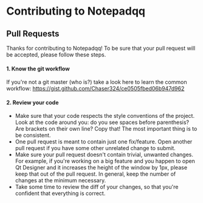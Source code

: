 # Contributing to Notepadqq

## Pull Requests

Thanks for contributing to Notepadqq! To be sure that your pull request will be accepted, please follow these steps.

#### 1. Know the git workflow

If you're not a git master (who is?) take a look here to learn the common workflow: https://gist.github.com/Chaser324/ce0505fbed06b947d962

#### 2. Review your code

 * Make sure that your code respects the style conventions of the project. Look at the code around you: do you see
   spaces before parenthesis? Are brackets on their own line? Copy that! The most important thing is to be consistent.
 * One pull request is meant to contain just one fix/feature. Open another pull request if you have some other
   unrelated change to submit.
 * Make sure your pull request doesn't contain trivial, unwanted changes. For example, if you're working on a big feature
   and you happen to open Qt Designer and it increases the height of the window by 1px, please keep that out of the pull request.
   In general, keep the number of changes at the minimum necessary.
 * Take some time to review the diff of your changes, so that you're confident that everything is correct.

